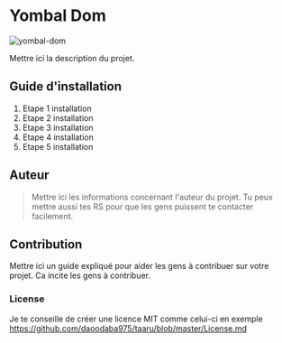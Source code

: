 # Yombal Dom

![yombal-dom](https://img.shields.io/badge/Js-Yombal%20Dom-red")

Mettre ici la description du projet.

## Guide d'installation

1. Etape 1 installation
2. Etape 2 installation
3. Etape 3 installation
4. Etape 4 installation
5. Etape 5 installation

## Auteur

> Mettre ici les informations concernant l'auteur du projet. Tu peux mettre aussi tes RS pour que les gens puissent te contacter facilement.

## Contribution

Mettre ici un guide expliqué pour aider les gens à contribuer sur votre projet. Ca incite les gens à contribuer.

### License

Je te conseille de créer une licence MIT comme celui-ci en exemple https://github.com/daoodaba975/taaru/blob/master/License.md
